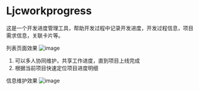 # Ljcworkprogress
这是一个开发进度管理工具，帮助开发过程中记录开发进度，开发过程信息，项目需求信息，关联卡片等。

列表页面效果
![image](https://github.com/liangjichao/Ljcworkprogress/assets/59160263/96bab2fd-450f-4f88-b6f0-798db6d6cbbf)

1. 可以多人协同维护，共享工作进度，直到项目上线完成
2. 根据当前项目快速定位项目进度明细

信息维护效果
![image](https://github.com/liangjichao/Ljcworkprogress/assets/59160263/4e3ab193-2268-4e94-ba87-650edbaa7dd6)
